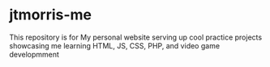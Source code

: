 # jtmorris-me
This repository is for My personal website serving up cool practice projects showcasing me learning HTML, JS, CSS, PHP, and video game developmment
